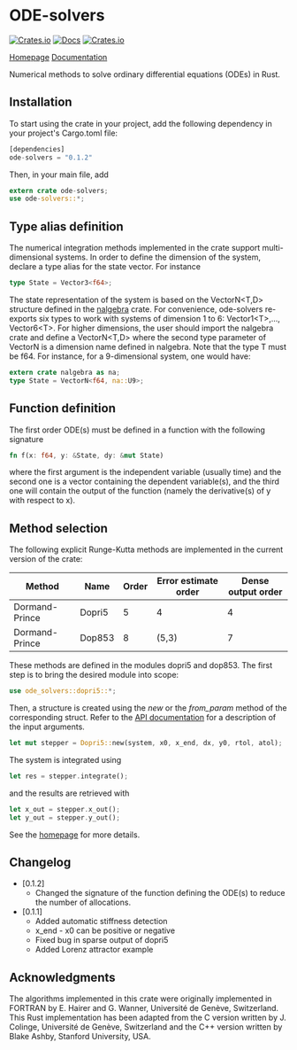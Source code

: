 # ODE-solvers

[![Crates.io](https://img.shields.io/crates/v/ode_solvers.svg)](https://crates.io/crates/ode_solvers/) [![Docs](https://docs.rs/ode_solvers/badge.svg)](https://docs.rs/ode_solvers) [![Crates.io](https://img.shields.io/crates/l/ode_solvers.svg)](https://opensource.org/licenses/BSD-3-Clause)

[Homepage](https://srenevey.github.io/ode-solvers/)    [Documentation](https://docs.rs/ode_solvers)

Numerical methods to solve ordinary differential equations (ODEs) in Rust.



## Installation

To start using the crate in your project, add the following dependency in your project's Cargo.toml file:

```rust
[dependencies]
ode-solvers = "0.1.2"
```

Then, in your main file, add

```rust
extern crate ode-solvers;
use ode-solvers::*;
```



## Type alias definition

The numerical integration methods implemented in the crate support multi-dimensional systems. In order to define the dimension of the system, declare a type alias for the state vector. For instance

```rust
type State = Vector3<f64>;
```

The state representation of the system is based on the VectorN&lt;T,D&gt; structure defined in the [nalgebra](http://nalgebra.org/) crate. For convenience, ode-solvers re-exports six types to work with systems of dimension 1 to 6: Vector1&lt;T&gt;,..., Vector6&lt;T&gt;. For higher dimensions, the user should import the nalgebra crate and define a VectorN&lt;T,D&gt;  where the second type parameter of VectorN is a dimension name defined in nalgebra. Note that the type T must be f64. For instance, for a 9-dimensional system, one would have:

```rust
extern crate nalgebra as na;
type State = VectorN<f64, na::U9>;
```



## Function definition

The first order ODE(s) must be defined in a function with the following signature

```rust
fn f(x: f64, y: &State, dy: &mut State)
```

where the first argument is the independent variable (usually time) and the second one is a vector containing the dependent variable(s), and the third one will contain the output of the function (namely the derivative(s) of y with respect to x).



## Method selection

The following explicit Runge-Kutta methods are implemented in the current version of the crate:

| Method         | Name   | Order | Error estimate order | Dense output order |
| -------------- | ------ | ----- | -------------------- | ------------------ |
| Dormand-Prince | Dopri5 | 5     | 4                    | 4                  |
| Dormand-Prince | Dop853 | 8     | (5,3)                | 7                  |

These methods are defined in the modules dopri5 and dop853. The first step is to bring the desired module into scope:

```rust
use ode_solvers::dopri5::*;
```

Then, a structure is created using the *new* or the *from_param* method of the corresponding struct. Refer to the [API documentation](https://docs.rs/ode_solvers) for a description of the input arguments.

```rust
let mut stepper = Dopri5::new(system, x0, x_end, dx, y0, rtol, atol);
```

The system is integrated using

```rust
let res = stepper.integrate();
```

and the results are retrieved with

```rust
let x_out = stepper.x_out();
let y_out = stepper.y_out();
```

See the [homepage](https://srenevey.github.io/ode-solvers/) for more details.

## Changelog

- [0.1.2]
  - Changed the signature of the function defining the ODE(s) to reduce the number of allocations.
- [0.1.1]
  - Added automatic stiffness detection
  - x_end - x0 can be positive or negative
  - Fixed bug in sparse output of dopri5
  - Added Lorenz attractor example



## Acknowledgments

The algorithms implemented in this crate were originally implemented in FORTRAN by E. Hairer and G. Wanner, Université de Genève, Switzerland. This Rust implementation has been adapted from the C version written by J. Colinge, Université de Genève, Switzerland and the C++ version written by Blake Ashby, Stanford University, USA.